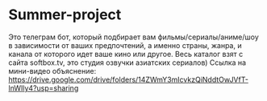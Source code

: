 # Summer-project
Это телеграм бот, который подбирает вам фильмы/cериалы/аниме/шоу в зависимости от ваших предпочтений, а именно страны, жанра, и канала от которого идет ваше кино или другое. Весь каталог взят с сайта softbox.tv, это студия озвучки азиатских сериалов)
Ссылка на мини-видео объяснение: https://drive.google.com/drive/folders/14ZWmY3mIcvkzQiNddtOwJVfT-lnWIly4?usp=sharing
